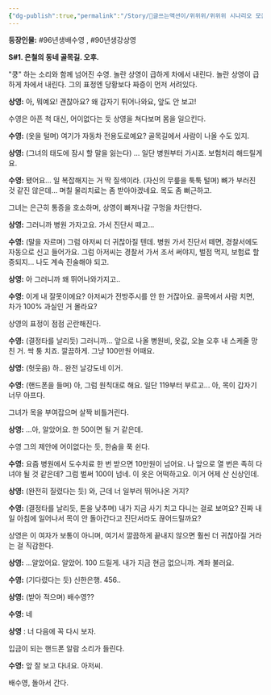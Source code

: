 ```yaml
---
{"dg-publish":true,"permalink":"/Story/🚂글쓰는액션이/위위위/위위위 시나리오 모음/10. 모르면 알아도 당하는 구형사기/"}
---
```


**등장인물:**  #96년생배수영 , #90년생강상영

**S#1. 은철의 동네 골목길. 오후.**

"쿵" 하는 소리와 함께 넘어진 수영. 놀란 상영이 급하게 차에서 내린다.
놀란 상영이 급하게 차에서 내린다. 그의 표정엔 당황보다 짜증이 먼저 서려있다.

**상영:** 아, 뭐예요! 괜찮아요? 왜 갑자기 튀어나와요, 앞도 안 보고!

수영은 아픈 척 대신, 어이없다는 듯 상영을 쳐다보며 몸을 일으킨다.

**수영:** (옷을 털며) 여기가 자동차 전용도로예요? 골목길에서 사람이 나올 수도 있지. 

**상영:** (그녀의 태도에 잠시 할 말을 잃는다) ... 일단 병원부터 가시죠. 보험처리 해드릴게요.

**수영:** 됐어요... 일 복잡해지는 거 딱 질색이라. (자신의 무릎을 툭툭 털며) 뼈가 부러진 것 같진 않은데... 며칠 물리치료는 좀 받아야겠네요. 목도 좀 뻐근하고.

그녀는 은근히 통증을 호소하며, 상영이 빠져나갈 구멍을 차단한다.

**상영:** 그러니까 병원 가자고요. 가서 진단서 떼고...

**수영:** (말을 자르며) 그럼 아저씨 더 귀찮아질 텐데. 병원 가서 진단서 떼면, 경찰서에도 자동으로 신고 들어가요. 그럼 아저씨는 경찰서 가서 조서 써야지, 벌점 먹지, 보험료 할증되지... 나도 계속 진술해야 되고. 

**상영:** 아 그러니까 왜 뛰어나와가지고.. 

**수영:** 이게 내 잘못이에요? 아저씨가 전방주시를 안 한 거잖아요. 골목에서 사람 치면, 차가 100% 과실인 거 몰라요? 

상영의 표정이 점점 곤란해진다.

**수영:** (결정타를 날리듯) 그러니까... 앞으로 나올 병원비, 옷값, 오늘 오후 내 스케줄 망친 거. 싹 퉁 치죠. 깔끔하게. 그냥 100만원 어때요.

**상영:** (헛웃음) 하.. 완전 날강도네 이거.

**수영:** (핸드폰을 들며) 아, 그럼 원칙대로 해요. 일단 119부터 부르고... 아, 목이 갑자기 너무 아프다.

그녀가 목을 부여잡으며 살짝 비틀거린다. 

**상영:** ...아, 알았어요. 한 50이면 될 거 같은데.

수영 그의 제안에 어이없다는 듯, 한숨을 푹 쉰다.

**수영:** 요즘 병원에서 도수치료 한 번 받으면 10만원이 넘어요. 나 앞으로 열 번은 족히 다녀야 될 것 같은데? 그럼 벌써 100이 넘네. 이 옷은 어떡하고요. 이거 어제 산 신상인데.

**상영:** (완전히 질렸다는 듯) 와, 근데 너 일부러 뛰어나온 거지?

**수영:** (결정타를 날리듯, 톤을 낮추며) 내가 지금 사기 치고 다니는 걸로 보여요? 진짜 내일 아침에 일어나서 목이 안 돌아간다고 진단서라도 끊어드릴까요?

상영은 이 여자가 보통이 아니며, 여기서 깔끔하게 끝내지 않으면 훨씬 더 귀찮아질 거라는 걸 직감한다.

**상영:** ...알았어요. 알았어. 100 드릴게. 내가 지금 현금 없으니까. 계좌 불러요.

**수영:** (기다렸다는 듯) 신한은행. 456..

**상영:** (받아 적으며) 배수영?? 

**수영:** 네

**상영** : 너 다음에 꼭 다시 보자. 

입금이 되는 핸드폰 알람 소리가 들린다.

**수영:** 앞 잘 보고 다녀요. 아저씨.

배수영, 돌아서 간다.
